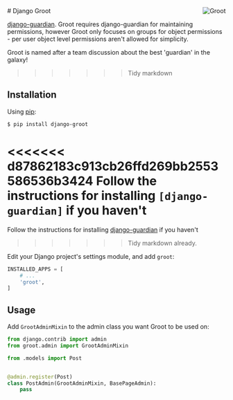 <img alt="Groot" align="right" src="https://cloud.githubusercontent.com/assets/448775/18818105/10d88b0c-8369-11e6-8155-b3c18b617c7c.png">
# Django Groot

[django-guardian]: https://github.com/django-guardian/django-guardian
[pip]: https://pip.pypa.io/

[django-guardian]. Groot requires django-guardian for maintaining permissions,
however Groot only focuses on groups for object permissions - per user object
level permissions aren't allowed for simplicity.

Groot is named after a team discussion about the best 'guardian' in the galaxy!

>>>>>>> Tidy markdown
## Installation

Using [pip]:

```console
$ pip install django-groot
```

<<<<<<< d87862183c913cb26ffd269bb2553586536b3424
Follow the instructions for installing `[django-guardian]` if you haven't
=======
Follow the instructions for installing [django-guardian] if you haven't
>>>>>>> Tidy markdown
already.

Edit your Django project's settings module, and add ``groot``:

```python
INSTALLED_APPS = [
    # ...
    'groot',
]
```

Usage
-----

Add `GrootAdminMixin` to the admin class you want Groot to be used on:

```python
from django.contrib import admin
from groot.admin import GrootAdminMixin

from .models import Post


@admin.register(Post)
class PostAdmin(GrootAdminMixin, BasePageAdmin):
    pass
```
